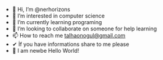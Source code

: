 - 👋 Hi, I’m @nerhorizons
- 👀 I’m interested in computer science
- 🌱 I’m currently learning programing
- 💞️ I’m looking to collaborate on someone for help learning
- 📫 How to reach me talhaonogul@gmail.com
-  ✔ İf you have informations share to me please
-  🐣 I am newbe Hello World!
<!---
talhaonogul/talhaonogul is a ✨ special ✨ repository because its `README.md` (this file) appears on your GitHub profile.
You can click the Preview link to take a look at your changes.
--->
